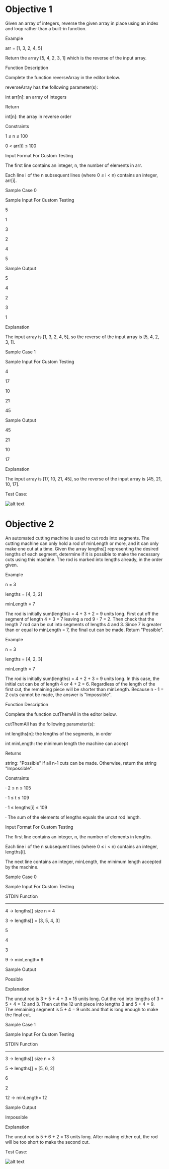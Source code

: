 # Objective 1

Given an array of integers, reverse the given array in place using an index and loop rather than a built-in function.

Example

arr = [1, 3, 2, 4, 5]

Return the array [5, 4, 2, 3, 1] which is the reverse of the input array.

Function Description

Complete the function reverseArray in the editor below.

reverseArray has the following parameter(s):

int arr[n]:  an array of integers

Return

int[n]: the array in reverse order

Constraints

1 ≤ n ≤ 100

0 < arr[i] ≤ 100

Input Format For Custom Testing

The first line contains an integer, n, the number of elements in arr.

Each line i of the n subsequent lines (where 0 ≤ i < n) contains an integer, arr[i].

Sample Case 0

Sample Input For Custom Testing

5

1

3

2

4

5

Sample Output

5

4

2

3

1

Explanation

The input array is [1, 3, 2, 4, 5], so the reverse of the input array is [5, 4, 2, 3, 1].

Sample Case 1

Sample Input For Custom Testing

4

17

10

21

45

Sample Output

45

21

10

17

Explanation

The input array is [17, 10, 21, 45], so the reverse of the input array is [45, 21, 10, 17].

Test Case:

![alt text](<Screenshot 2025-01-13 171153.png>)

# Objective 2

An automated cutting machine is used to cut rods into segments. The cutting machine can only hold a rod of minLength or more, and it can only make one cut at a time. Given the array lengths[] representing the desired lengths of each segment, determine if it is possible to make the necessary cuts using this machine. The rod is marked into lengths already, in the order given.

 

Example

 

n = 3

lengths = [4, 3, 2]

minLength = 7

 

The rod is initially sum(lengths) = 4 + 3 + 2 = 9 units long. First cut off the segment of length 4 + 3 = 7 leaving a rod 9 - 7 = 2.  Then check that the length 7 rod can be cut into segments of lengths 4 and 3. Since 7 is greater than or equal to minLength = 7, the final cut can be made. Return "Possible".

 

Example

 

n = 3

lengths = [4, 2, 3]

minLength = 7

 

The rod is initially sum(lengths) = 4 + 2 + 3 = 9 units long. In this case, the initial cut can be of length 4 or 4 + 2 = 6.  Regardless of the length of the first cut, the remaining piece will be shorter than minLength. Because n - 1 = 2 cuts cannot be made, the answer is "Impossible".

 

Function Description

 

Complete the function cutThemAll in the editor below.

 

cutThemAll has the following parameter(s):

int lengths[n]:  the lengths of the segments, in order

int minLength: the minimum length the machine can accept

 

Returns

string: "Possible" if all n-1 cuts can be made. Otherwise, return the string "Impossible".

 

Constraints

 

·       2 ≤ n ≤ 105

·       1 ≤ t ≤ 109

·       1 ≤ lengths[i] ≤ 109

·       The sum of the elements of lengths equals the uncut rod length.

 


 

Input Format For Custom Testing

 

The first line contains an integer, n, the number of elements in lengths.

 

Each line i of the n subsequent lines (where 0 ≤ i < n) contains an integer, lengths[i].

 

The next line contains an integer, minLength, the minimum length accepted by the machine.

 

Sample Case 0

Sample Input For Custom Testing

 

STDIN     Function

-----     --------

4     →   lengths[] size n = 4

3     →   lengths[] =  [3, 5, 4, 3]

5

4

3

9     →   minLength= 9

 

Sample Output

 

Possible

 

Explanation

 

The uncut rod is 3 + 5 + 4 + 3 = 15 units long. Cut the rod into lengths of 3 + 5 + 4 = 12 and 3. Then cut the 12 unit piece into lengths 3 and 5 + 4 = 9. The remaining segment is 5 + 4 = 9 units and that is long enough to make the final cut.

 

Sample Case 1

Sample Input For Custom Testing

 

STDIN     Function

-----     --------

3     →   lengths[] size n = 3

5     →   lengths[] =  [5, 6, 2]

6

2

12    →   minLength= 12

 

Sample Output

 

Impossible

 

Explanation

 

The uncut rod is 5 + 6 + 2 = 13 units long. After making either cut, the rod will be too short to make the second cut.

Test Case:

![alt text](<Screenshot 2025-01-13 171159.png>)